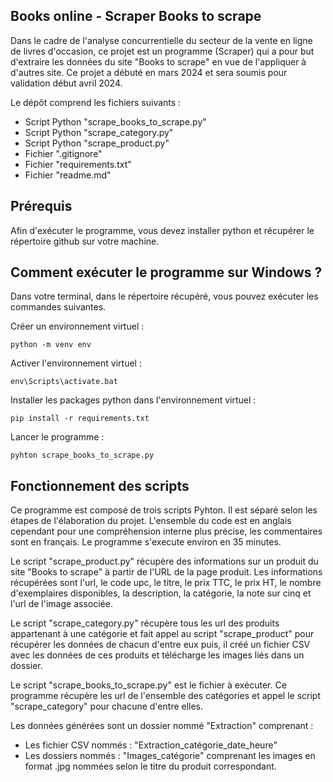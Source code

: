 Books online - Scraper Books to scrape
-
Dans le cadre de l'analyse concurrentielle du secteur de la vente en ligne de livres d'occasion, ce projet est un programme (Scraper) qui a pour but d'extraire les données du site "Books to scrape" en vue de
l'appliquer à d'autres site.
Ce projet a débuté en mars 2024 et sera soumis pour validation début avril 2024.

Le dépôt comprend les fichiers suivants :
- Script Python "scrape_books_to_scrape.py"
- Script Python "scrape_category.py"
- Script Python "scrape_product.py"
- Fichier ".gitignore"
- Fichier "requirements.txt"
- Fichier "readme.md"

Prérequis 
-
Afin d'exécuter le programme, vous devez installer python et récupérer le répertoire github sur votre machine.

Comment exécuter le programme sur Windows ?
-
Dans votre terminal, dans le répertoire récupéré, vous pouvez exécuter les commandes suivantes.

Créer un environnement virtuel :

    python -m venv env

Activer l'environnement virtuel :

    env\Scripts\activate.bat

Installer les packages python dans l'environnement virtuel :

    pip install -r requirements.txt

Lancer le programme :

    pyhton scrape_books_to_scrape.py

Fonctionnement des scripts
-
Ce programme est composé de trois scripts Pyhton. Il est séparé selon les étapes de l'élaboration du projet.
L'ensemble du code est en anglais cependant pour une compréhension interne plus précise, les commentaires sont en français.
Le programme s'execute environ en 35 minutes.

Le script "scrape_product.py" récupère des informations sur un produit du site "Books to scrape" à partir de l'URL de la page produit.
Les informations récupérées sont l'url, le code upc, le titre, le prix TTC, le prix HT, le nombre d'exemplaires disponibles, la description, la catégorie, la note sur cinq et l'url de
l'image associée.

Le script "scrape_category.py" récupère tous les url des produits appartenant à une catégorie et fait appel au script "scrape_product" pour récupérer les données de chacun d'entre eux puis,
il créé un fichier CSV avec les données de ces produits et télécharge les images liés dans un dossier.

Le script "scrape_books_to_scrape.py" est le fichier à exécuter.
Ce programme récupère les url de l'ensemble des catégories et appel le script "scrape_category" pour chacune d'entre elles.

Les données générées sont un dossier nommé "Extraction" comprenant :
- Les fichier CSV nommés : "Extraction_catégorie_date_heure"
- Les dossiers nommés : "Images_catégorie" comprenant les images en format .jpg nommées selon le titre du produit correspondant.


	



